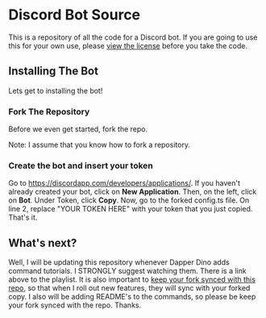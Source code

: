 # Discord Bot Source
This is a repository of all the code for a Discord bot. If
you are going to use this for your own use, please
[view the license](https://github.com/doesN0tComput3/discord-bot/blob/master/LICENSE)
before you take the code.
## Installing The Bot
Lets get to installing the bot!
### Fork The Repository
Before we even get started, fork the repo.

Note: I assume that you know how to fork a repository.
### Create the bot and insert your token
Go to https://discordapp.com/developers/applications/.
If you haven't already created your bot,
click on **New Application**. Then, on
the left, click on **Bot**. Under Token,
click **Copy**. Now, go to the forked
config.ts file. On line 2, replace
"YOUR TOKEN HERE" with your token that
you just copied. That's it.
## What's next?
Well, I will be updating this repository whenever Dapper
Dino adds command tutorials. I STRONGLY suggest watching
them. There is a link above to the playlist. It is also
important to
[keep your fork synced with this repo](https://help.github.com/en/articles/fork-a-repo#keep-your-fork-synced),
so that when I roll out new features, they will sync with your forked copy.
I also will be adding README's to the commands, so please be keep your fork
synced with the repo. Thanks.
